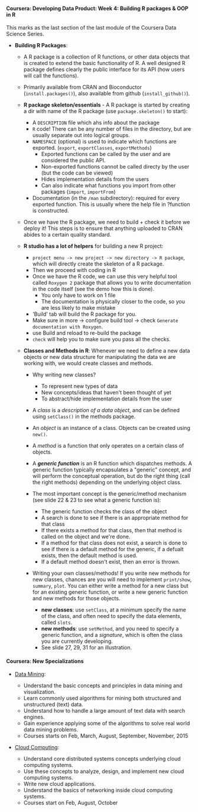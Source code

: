 #### Coursera: Developing Data Product: Week 4: Building R packages & OOP in R

This marks as the last section of the last module of the Coursera Data Science Series.

* **Building R Packages**:
	* A R package is a collection of R functions, or other data objects that is created to extend the basic functionality of R. A well designed R package defines clearly the public interface for its API (how users will call the functions).
	
	* Primarily available from CRAN and Bioconductor (`install.packages()`), also available from github (`install_github()`).
	
	* **R package skeleton/essentials** - A R package is started by creating a dir with name of the R package (use `package.skeleton()` to start): 
		* A `DESCRIPTION` file which ahs info about the package
		* `R` code! There can be any number of files in the directory, but are usually separate out into logical groups.
		* `NAMESPACE` (optional) is used to indicate which functions are exported. (`export`, `exportClasses`, `exportMethods`)
			* Exported functions can be called by the user and are considered the public API.
			* Non-exported functions cannot be called directy by the user (but the code can be viewed)
			* Hides implementation details from the users
			* Can also indicate what functions you import from other packages (`import`, `importFrom`)
		* Documentation (in the `/man` subdirectory): required for every exported function. This is usually where the help file in ?function is constructed.
	
	* Once we have the R package, we need to build + check it before we deploy it! This steps is to ensure that anything uploaded to CRAN abides to a certain quality standard.

	* **R studio has a lot of helpers** for building a new R project:
		* `project menu -> new project -> new directory -> R package`, which will directly create the skeleton of a R package.
		* Then we proceed with coding in R
		* Once we have the R code, we can use this very helpful tool called `Roxygen 2` package that allows you to write documentation in the code itself (see the demo how this is done).
			* You only have to work on 1 file
			* The documentation is physically closer to the code, so you are less likely to make mistake
		* 'Build' tab will build the R package for you. 
		* Make sure in more -> configure build tool -> check `Generate documentation with Roxygen`.
		* use Build and reload to re-build the package
		* `check` will help you to make sure you pass all the checks.

	* **Classes and Methods in R**: Whenever we need to define a new data objects or new data structure for manipulating the data we are working with, we would create classes and methods.

		* Why writing new classes?
			* To represent new types of data
			* New concepts/ideas that haven't been thought of yet
			* To abstract/hide implementation details from the user

		* A _class_ is a *description of a data object*, and can be defined using `setClass()` in the methods package.
		* An _object_ is an instance of a class. Objects can be created using `new()`.
		* A _method_ is a function that only operates on a certain class of objects. 
		* A **_generic function_** is an R function which dispatches methods. A generic function typically encapsulates a "generic" concept, and will perform the conceptual operation, but do the right thing (call the right methods) depending on the underlying object class.

		* The most important concept is the generic/method mechanism (see slide 22 & 23 to see what a generic function is):
			* The generic function checks the class of the object
			* A search is done to see if there is an appropriate method for that class
			* If there exists a method for that class, then that method is called on the object and we're done.
			* If a method for that class does not exist, a search is done to see if there is a default method for the generic, if a defualt exists, then the default method is used.
			* If a default method doesn't exist, then an error is thrown.

		* Writing your own classes/methods! If you write new methods for new classes, chances are you will need to implement `print/show`, `summary`, `plot`. You can either write a method for a new class but for an existing generic function, or write a new generic function and new methods for those objects.
		
			* **new classes**: use `setClass`, at a minimum specify the name of the class, and often need to specify the data elements, called `slots`.
			* **new methods**: use `setMethod`, and you need to specify a generic function, and a _signature_, which is often the class you are currently developing.
			* See slide 27, 29, 31 for an illustration. 


#### Coursera: New Specializations

* [Data Mining]: 
	* Understand the basic concepts and principles in data mining and visualization.
	* Learn commonly used algorithms for mining both structured and unstructured (text) data.
	* Understand how to handle a large amount of text data with search engines.
	* Gain experience applying some of the algorithms to solve real world data mining problems.
	* Courses starts on Feb, March, August, September, November, 2015

* [Cloud Computing]:
	* Understand core distributed systems concepts underlying cloud computing systems.
	* Use these concepts to analyze, design, and implement new cloud computing systems.
	* Write new cloud applications.
	* Understand the basics of networking inside cloud computing systems.
	* Courses start on Feb, August, October


[Data Mining]: https://www.coursera.org/specialization/datamining/20?utm_medium=listingPage
[Cloud Computing]: https://www.coursera.org/specialization/cloudcomputing/19?utm_medium=listingPage	
